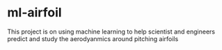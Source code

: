 # ml-airfoil
This project is on using machine learning to help scientist and engineers predict and study the aerodyanmics around pitching airfoils
